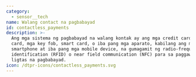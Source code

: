 ```yaml
---
category:
  - sensor__tech
name: Walang contact na pagbabayad
id: contactless_payments
description: >-
  Ang mga sistema ng pagbabayad na walang kontak ay ang mga credit card at debit
  card, mga key fob, smart card, o iba pang mga aparato, kabilang ang mga
  smartphone at iba pang mga mobile device, na gumagamit ng radio-frequency
  identification (RFID) o near field communication (NFC) para sa paggawa ng
  ligtas na pagbabayad.
icon: /dtpr-icons/contactless_payments.svg
---
```



